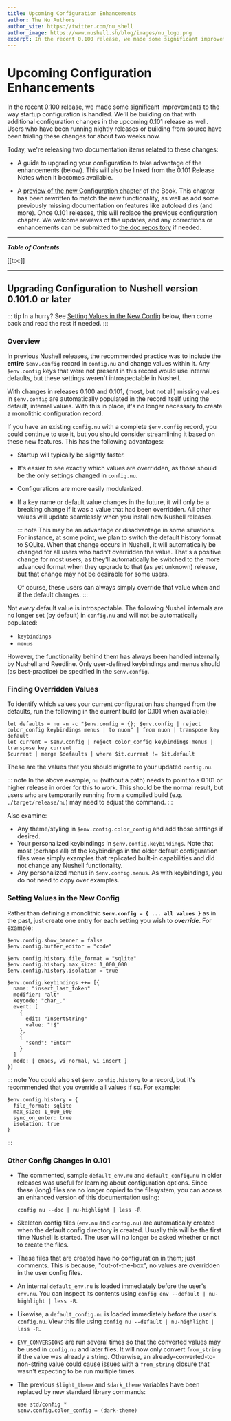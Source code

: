 ```yaml
---
title: Upcoming Configuration Enhancements
author: The Nu Authors
author_site: https://twitter.com/nu_shell
author_image: https://www.nushell.sh/blog/images/nu_logo.png
excerpt: In the recent 0.100 release, we made some significant improvements to the way startup configuration is handled. We'll be building on that with some new features in the upcoming 0.101 release as well. Users who have been running nightly releases or building from source have been trialing these changes for about two weeks now.
---
```


# Upcoming Configuration Enhancements

In the recent 0.100 release, we made some significant improvements to the way startup configuration is handled. We'll be building on that with additional configuration changes in the upcoming 0.101 release as well. Users who have been running nightly releases or building from source have been trialing these changes for about two weeks now.

Today, we're releasing two documentation items related to these changes:

- A guide to upgrading your configuration to take advantage of the enhancements (below). This will also be linked from the 0.101 Release Notes when it becomes available.

- A [preview of the new Configuration chapter](/book/configuration_preview.md) of the Book. This chapter has been rewritten to match the new functionality, as well as add some previously missing documentation on features like autoload dirs (and more). Once 0.101 releases, this will replace the previous configuration chapter. We welcome reviews of the updates, and any corrections or enhancements can be submitted to [the doc repository](https://github.com/nushell/nushell.github.io) if needed.

---

**_Table of Contents_**

[[toc]]

---

## Upgrading Configuration to Nushell version 0.101.0 or later

::: tip In a hurry?
See [Setting Values in the New Config](#setting-values-in-the-new-config) below, then come back and read the rest if needed.
:::

### Overview

In previous Nushell releases, the recommended practice was to include the **entire** `$env.config` record in `config.nu` and change values within it. Any `$env.config` keys that were not present in this record would use internal defaults, but these settings weren't introspectable in Nushell.

With changes in releases 0.100 and 0.101, (most, but not all) missing values in `$env.config` are automatically populated in the record itself using the default, internal values. With this in place, it's no longer necessary to create a monolithic configuration record.

If you have an existing `config.nu` with a complete `$env.config` record, you could continue to use it, but you should consider streamlining it based on these new features. This has the following advantages:

- Startup will typically be slightly faster.
- It's easier to see exactly which values are overridden, as those should be the only settings changed in `config.nu`.
- Configurations are more easily modularized.
- If a key name or default value changes in the future, it will only be a breaking change if it was a value that had been overridden. All other values will update seamlessly when you install new Nushell releases.

  ::: note
  This may be an advantage or disadvantage in some situations. For instance, at some point, we plan to switch the default history format to SQLite. When that change occurs in Nushell, it will automatically be changed for all users who hadn't overridden the value. That's a positive change for most users, as they'll automatically be switched to the more advanced format when they upgrade to that (as yet unknown) release, but that change may not be desirable for some users.

  Of course, these users can always simply override that value when and if the default changes.
  :::

Not _every_ default value is introspectable. The following Nushell internals are no longer set (by default) in `config.nu` and will not be automatically populated:

- `keybindings`
- `menus`

However, the functionality behind them has always been handled internally by Nushell and Reedline. Only user-defined keybindings and menus should (as best-practice) be specified in the `$env.config`.

### Finding Overridden Values

To identify which values your current configuration has changed from the defaults, run the following in the current build (or 0.101 when available):

```nu
let defaults = nu -n -c "$env.config = {}; $env.config | reject color_config keybindings menus | to nuon" | from nuon | transpose key default
let current = $env.config | reject color_config keybindings menus | transpose key current
$current | merge $defaults | where $it.current != $it.default
```

These are the values that you should migrate to your updated `config.nu`.

::: note
In the above example, `nu` (without a path) needs to point to a 0.101 or higher release in order for this to work. This should be the normal result, but users who are temporarily running from a compiled build (e.g. `./target/release/nu`) may need to adjust the command.
:::

Also examine:

- Any theme/styling in `$env.config.color_config` and add those settings if desired.
- Your personalized keybindings in `$env.config.keybindings`. Note that most (perhaps all) of the keybindings in the older default configuration files were simply examples that replicated built-in capabilities and did not change any Nushell functionality.
- Any personalized menus in `$env.config.menus`. As with keybindings, you do not need to copy over examples.

### Setting Values in the New Config

Rather than defining a monolithic **`$env.config = { ... all values }`** as in the past, just create one entry for each setting you wish to **_override_**. For example:

```nu
$env.config.show_banner = false
$env.config.buffer_editor = "code"

$env.config.history.file_format = "sqlite"
$env.config.history.max_size: 1_000_000
$env.config.history.isolation = true

$env.config.keybindings ++= [{
  name: "insert_last_token"
  modifier: "alt"
  keycode: "char_."
  event: [
    {
      edit: "InsertString"
      value: "!$"
    },
    {
      "send": "Enter"
    }
  ]
  mode: [ emacs, vi_normal, vi_insert ]
}]
```

::: note
You could also set `$env.config.history` to a record, but it's recommended that you override all values if so. For example:

```nu
$env.config.history = {
  file_format: sqlite
  max_size: 1_000_000
  sync_on_enter: true
  isolation: true
}
```

:::

### Other Config Changes in 0.101

- The commented, sample `default_env.nu` and `default_config.nu` in older releases was useful for learning about configuration options. Since these (long) files are no longer copied to the filesystem, you can access an enhanced version of this documentation using:

  ```nu
  config nu --doc | nu-highlight | less -R
  ```

- Skeleton config files (`env.nu` and `config.nu`) are automatically created when the default config directory is created. Usually this will be the first time Nushell is started. The user will no longer be asked whether or not to create the files.

- These files that are created have no configuration in them; just comments. This is because, "out-of-the-box", no values are overridden in the user config files.

- An internal `default_env.nu` is loaded immediately before the user's `env.nu`. You can inspect its contents using `config env --default | nu-highlight | less -R`.

- Likewise, a `default_config.nu` is loaded immediately before the user's `config.nu`. View
  this file using `config nu --default | nu-highlight | less -R`.

- `ENV_CONVERSIONS` are run several times so that the converted values may be used in `config.nu` and later files. It will now only convert `from_string` if the value was already a string. Otherwise, an already-converted-to-non-string value could cause issues with a `from_string` closure that wasn't expecting to be run multiple times.

- The previous `$light_theme` and `$dark_theme` variables have been replaced by new standard library commands:

  ```nu
  use std/config *
  $env.config.color_config = (dark-theme)
  ```
